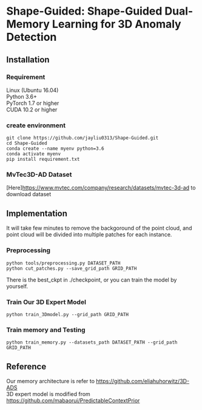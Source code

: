 # Shape-Guided: Shape-Guided Dual-Memory Learning for 3D Anomaly Detection



## Installation
### Requirement
Linux (Ubuntu 16.04)  
Python 3.6+  
PyTorch 1.7 or higher  
CUDA 10.2 or higher

### create environment
```
git clone https://github.com/jayliu0313/Shape-Guided.git
cd Shape-Guided
conda create --name myenv python=3.6
conda activate myenv
pip install requirement.txt
```

### MvTec3D-AD Dataset
[Here]https://www.mvtec.com/company/research/datasets/mvtec-3d-ad to download dataset

## Implementation
It will take few minutes to remove the backgoround of the point cloud, and point cloud will be divided into multiple patches for each instance. 
### Preprocessing
```
python tools/preprocessing.py DATASET_PATH
python cut_patches.py --save_grid_path GRID_PATH
```

There is the best_ckpt in ./checkpoint, or you can train the model by yourself.
### Train Our 3D Expert Model
```
python train_3Dmodel.py --grid_path GRID_PATH
```

### Train memory and Testing
```
python train_memory.py --datasets_path DATASET_PATH --grid_path GRID_PATH
```

## Reference
Our memory architecture is refer to https://github.com/eliahuhorwitz/3D-ADS  
3D expert model is modified from https://github.com/mabaorui/PredictableContextPrior



